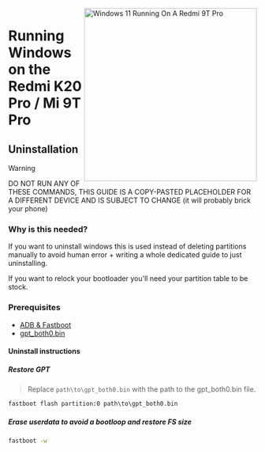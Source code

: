 <img align="right" src="https://raw.githubusercontent.com/graphiks/woa-raphael/main/media/raphael.png" width="350" alt="Windows 11 Running On A Redmi 9T Pro">


# Running Windows on the Redmi K20 Pro / Mi 9T Pro

## Uninstallation
> [!WARNING]
> DO NOT RUN ANY OF THESE COMMANDS, THIS GUIDE IS A COPY-PASTED PLACEHOLDER FOR A DIFFERENT DEVICE AND IS SUBJECT TO CHANGE (it will probably brick your phone)

### Why is this needed?
If you want to uninstall windows this is used instead of deleting partitions manually to avoid human error + writing a whole dedicated guide to just uninstalling.

If you want to relock your bootloader you'll need your partition table to be stock.

### Prerequisites

- [ADB & Fastboot](https://developer.android.com/studio/releases/platform-tools)
- [gpt_both0.bin](https://github.com/woa-vayu/Port-Windows-11-POCO-X3-Pro/releases/tag/binaries)

#### Uninstall instructions

##### Restore GPT
> Replace ```path\to\gpt_both0.bin``` with the path to the gpt_both0.bin file.

```cmd
fastboot flash partition:0 path\to\gpt_both0.bin
```

##### Erase userdata to avoid a bootloop and restore FS size
```cmd
fastboot -w
```
